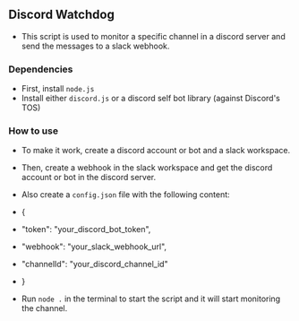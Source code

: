 ## Discord Watchdog
 * This script is used to monitor a specific channel in a discord server and send the messages to a slack webhook.
### Dependencies
 * First, install `node.js`
 * Install either `discord.js` or a discord self bot library (against Discord's TOS)
### How to use
 * To make it work, create a discord account or bot and a slack workspace.
 * Then, create a webhook in the slack workspace and get the discord account or bot in the discord server.

 * Also create a `config.json` file with the following content:
 * {
 *  "token": "your_discord_bot_token",
 * "webhook": "your_slack_webhook_url",
 * "channelId": "your_discord_channel_id"
 * }

 * Run `node .` in the terminal to start the script and it will start monitoring the channel.